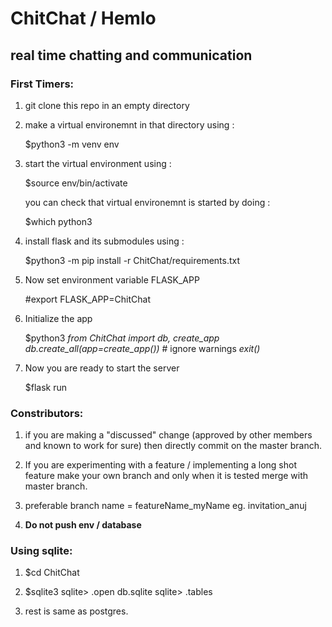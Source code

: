 # ChitChat / Hemlo
## real time chatting and communication

### First Timers:

1) git clone this repo in an empty directory
2) make a virtual environemnt in that directory using : 
	
	$python3 -m venv env

3) start the virtual environment using :

	$source env/bin/activate

	you can check that virtual environemnt is started by doing :

	$which python3

4) install flask and its submodules using :

	$python3 -m pip install -r ChitChat/requirements.txt

5) Now set environment variable FLASK_APP 

	#export FLASK_APP=ChitChat

6) Initialize the app

	$python3 
	_from ChitChat import db, create_app_
	_db.create_all(app=create_app())_ # ignore warnings
	_exit()_

7) Now you are ready to start the server

	$flask run

### Constributors:

1) if you are making a "discussed" change (approved by other members and known to work for sure) then directly commit on the master branch.

2) If you are experimenting with a feature / implementing a long shot feature make your own branch and only when it is tested merge with master branch.

3) preferable branch name = featureName_myName eg. invitation_anuj

4) **Do not push env / database**

### Using sqlite:

1) $cd ChitChat

2) $sqlite3
		sqlite> .open db.sqlite
		sqlite> .tables 

3) rest is same as postgres.
